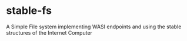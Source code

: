# stable-fs

A Simple File system implementing WASI endpoints and using the stable structures of the Internet Computer

